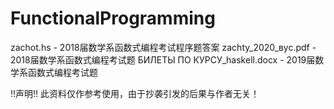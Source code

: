 # FunctionalProgramming
zachot.hs - 2018届数学系函数式编程考试程序题答案
zachty_2020_вус.pdf - 2018届数学系函数式编程考试题
БИЛЕТЫ ПО КУРСУ_haskell.docx - 2019届数学系函数式编程考试题

‼️声明‼️ 此资料仅作参考使用，由于抄袭引发的后果与作者无关！